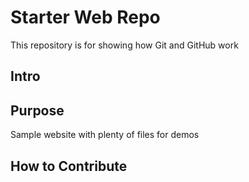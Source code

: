 # Starter Web Repo

This repository is for showing how Git and GitHub work

## Intro

## Purpose

Sample website with plenty of files for demos

## How to Contribute